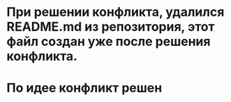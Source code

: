 # При решении конфликта, удалился README.md из репозитория, этот файл создан уже после решения конфликта.
# По идее конфликт решен
